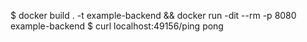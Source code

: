 $ docker build . -t example-backend && docker run -dit --rm -p 8080 example-backend
$ curl localhost:49156/ping
pong

